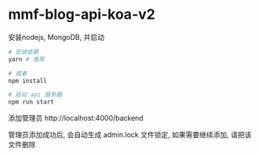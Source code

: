 # mmf-blog-api-koa-v2

安装nodejs, MongoDB, 并启动
```bash
# 安装依赖
yarn # 推荐

# 或者
npm install

# 启动 api 服务器
npm run start
```

添加管理员
http://localhost:4000/backend

管理员添加成功后, 会自动生成 admin.lock 文件锁定, 如果需要继续添加, 请把该文件删除
